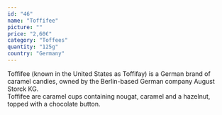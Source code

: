 ```yaml
---
id: "46"
name: "Toffifee"
picture: ""
price: "2,60€"
category: "Toffees"
quantity: "125g"
country: "Germany"
---
```

Toffifee (known in the United States as Toffifay) is a German brand of caramel candies, owned by the Berlin-based German company August Storck KG. <br>Toffifee are caramel cups containing nougat, caramel and a hazelnut, topped with a chocolate button.